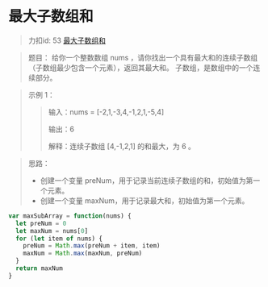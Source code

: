 # 最大子数组和
> 力扣id: 53 [最大子数组和](https://leetcode.cn/problems/maximum-subarray/description/)

> 题目：
> 给你一个整数数组 nums ，请你找出一个具有最大和的连续子数组（子数组最少包含一个元素），返回其最大和。
> 子数组，是数组中的一个连续部分。

> 示例 1：
>> 输入：nums = [-2,1,-3,4,-1,2,1,-5,4]
>>
>> 输出：6
>>
>> 解释：连续子数组 [4,-1,2,1] 的和最大，为 6 。

> 思路：
>
> - 创建一个变量 preNum，用于记录当前连续子数组的和，初始值为第一个元素。
> - 创建一个变量 maxNum，用于记录最大和，初始值为第一个元素。

```js
var maxSubArray = function(nums) {
  let preNum = 0
  let maxNum = nums[0]
  for (let item of nums) {
    preNum = Math.max(preNum + item, item)
    maxNum = Math.max(maxNum, preNum)
  }
  return maxNum
}
```
